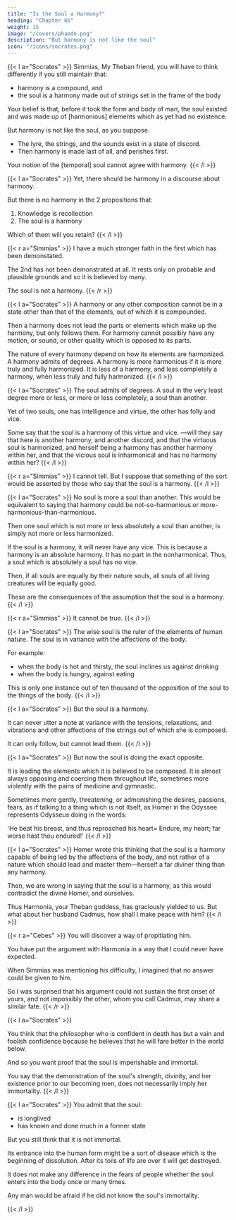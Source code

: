 ```yaml
---
title: "Is the Soul a Harmony?"
heading: "Chapter 6b"
weight: 15
image: "/covers/phaedo.png"
description: "But harmony is not like the soul"
icon: "/icons/socrates.png"
---
```



{{< l a="Socrates" >}}
Simmias, My Theban friend, you will have to think differently if you still maintain that:
- harmony is a compound, and
- the soul is a harmony made out of strings set in the frame of the body

<!-- For you will surely never allow yourself to say that a harmony is prior to the elements which compose it. -->

Your belief is that, before it took the form and body of man, the soul existed and was made up of [harmonious] elements which as yet had no existence.

But harmony is not like the soul, as you suppose. 
- The lyre, the strings, and the sounds exist in a state of discord.
- Then harmony is made last of all, and perishes first.

Your notion of the [temporal] soul cannot agree with harmony.
{{< /l >}}


{{< l a="Socrates" >}}
Yet, there should be harmony in a discourse about harmony.

But there is no harmony in the 2 propositions that:

1. Knowledge is recollection
2. The soul is a harmony

Which of them will you retain?
{{< /l >}}


{{< r a="Simmias" >}}
I have a much stronger faith in the first which has been demonstated.

The 2nd has not been demonstrated at all. It rests only on probable and plausible grounds and so it is believed by many. 

<!-- These arguments from probabilities are impostors. Unless great caution is observed in their use, they tend to be deceptive—in geometry, and in other things too.

But the doctrine of knowledge and memory has proof -- the soul must have existed before she came into the body, because to it belongs the essence of which the very name implies existence. 

Having, as I am convinced, rightly accepted this conclusion, and on sufficient grounds, I must, as I suppose, cease to argue or allow others to argue that -->

The soul is not a harmony.
{{< /r >}}


{{< l a="Socrates" >}}
A harmony or any other composition cannot be in a state other than that of the elements, out of which it is compounded.

Then a harmony does not lead the parts or elements which make up the harmony, but only follows them. For harmony cannot possibly have any motion, or sound, or other quality which is opposed to its parts.

The nature of every harmony depend on how its elements are harmonized. A harmony admits of degrees. A harmony is more harmonious if it is more truly and fully harmonized. It is less of a harmony, and less completely a harmony, when less truly and fully harmonized.
{{< /l >}}


{{< l a="Socrates" >}}
The soul admits of degrees. A soul in the very least degree more or less, or more or less completely, a soul than another.

Yet of two souls, one has intelligence and virtue, the other has folly and vice.

Some say that the soul is a harmony of this virtue and vice. —will they say that here is another harmony, and another discord, and that the virtuous soul is harmonized, and herself being a harmony has another harmony within her, and that the vicious soul is inharmonical and has no harmony within her?
{{< /l >}}

{{< r a="Simmias" >}}
I cannot tell. But I suppose that something of the sort would be asserted by those who say that the soul is a harmony.
{{< /l >}}


{{< l a="Socrates" >}}
No soul is more a soul than another. This would be equivalent to saying that harmony could be not-so-harmonious or more-harmonious-than-harmonious. 

<!-- is not more or less harmony, or more or less completely a harmony.  -->

<!-- That which is not more or less a harmony is not more or less harmonized.

That which is not more or less harmonized cannot have more or less of harmony, but only an equal harmony. -->

Then one soul which is not more or less absolutely a soul than another, is simply not more or less harmonized. 

<!-- Therefore, has neither more nor less of discord, nor yet of harmony.

Having neither more nor less of harmony or of discord, one soul has no more vice or virtue than another, if vice be discord and virtue harmony. -->

If the soul is a harmony, it will never have any vice. This is because a harmony is an absolute harmony. It has no part in the nonharmonical. Thus, a soul which is absolutely a soul has no vice. 

Then, if all souls are equally by their nature souls, all souls of all living creatures will be equally good.

These are the consequences of the assumption that the soul is a harmony. 
{{< /l >}}

{{< r a="Simmias" >}}
It cannot be true.
{{< /l >}}

{{< l a="Socrates" >}}
The wise soul is the ruler of the elements of human nature. The soul is in variance with the affections of the body.

For example:
- when the body is hot and thirsty, the soul inclines us against drinking
- when the body is hungry, against eating

This is only one instance out of ten thousand of the opposition of the soul to the things of the body.
{{< /l >}}


{{< l a="Socrates" >}}
But the soul is a harmony.

It can never utter a note at variance with the tensions, relaxations, and vibrations and other affections of the strings out of which she is composed.

It can only follow, but cannot lead them.
{{< /l >}}

{{< l a="Socrates" >}}
But now the soul is doing the exact opposite.

It is leading the elements which it is believed to be composed. It is almost always opposing and coercing them throughout life, sometimes more violently with the pains of medicine and gymnastic. 

Sometimes more gently, threatening, or admonishing the desires, passions, fears, as if talking to a thing which is not Itself, as Homer in the Odyssee represents Odysseus doing in the words:

'He beat his breast, and thus reproached his heart= Endure, my heart; far worse hast thou endured!'
{{< /l >}}

{{< l a="Socrates" >}}
Homer wrote this thinking that the soul is a harmony capable of being led by the affections of the body, and not rather of a nature which should lead and master them—herself a far diviner thing than any harmony. 

Then, we are wrong in saying that the soul is a harmony, as this would contradict the divine Homer, and ourselves.

Thus Harmonia, your Theban goddess, has graciously yielded to us. But what about her husband Cadmus, how shall I make peace with him?
{{< /l >}}

{{< r a="Cebes" >}}
You will discover a way of propitiating him. 

You have put the argument with Harmonia in a way that I could never have expected.

When Simmias was mentioning his difficulty, I imagined that no answer could be given to him. 

So I was surprised  that his argument could not sustain the first onset of yours, and not impossibly the other, whom you call Cadmus, may share a similar fate.
{{< /r >}}


{{< l a="Socrates" >}}
<!-- Nay, my good friend, said Socrates, let us not boast, lest some evil eye should put to flight the word which I am about to speak. That, however, may be left in the hands of those above, while I draw near in Homeric fashion, and try the mettle of your words. Here lies the point= -->
You think that the philosopher who is confident in death has but a vain and foolish confidence because he believes that he will fare better in the world below.

And so you want proof that the soul is imperishable and immortal.
 <!-- than one who has led another sort of life, unless he can prove this.  -->

You say that the demonstration of the soul's strength, divinity, and her existence prior to our becoming men, does not necessarily imply her immortality. 
{{< /l >}}



{{< l a="Socrates" >}}
You admit that the soul:
- is longlived
- has known and done much in a former state

But you still think that it is not immortal.

Its entrance into the human form might be a sort of disease which is the beginning of dissolution. After its toils of life are over it will get destroyed. 

<!-- , end in that which is called death. -->

It does not make any difference in the fears of people whether the soul enters into the body once or many times.

Any man would be afraid if he did not know the soul's immortality.

<!-- , who is not devoid of sense, must fear, if he has no knowledge and can give no account of   -->

<!-- This, or something like this, I suspect to be your notion, Cebes; and I designedly recur to it in order that nothing may escape us, and that you may, if you wish, add or subtract anything. -->
{{< /l >}}

<!-- r a="Cebes" >}}
But, said Cebes, as far as I see at present, I have nothing to add or subtract= I mean what you say that I mean.
/l >}} -->
